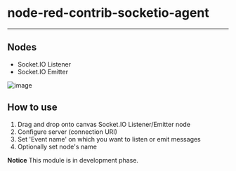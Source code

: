 # node-red-contrib-socketio-agent
---

## Nodes

* Socket.IO Listener
* Socket.IO Emitter

![image](https://user-images.githubusercontent.com/26364406/68483655-4230a900-023c-11ea-9b3c-24a04bf87abb.png)

## How to use

1. Drag and drop onto canvas Socket.IO Listener/Emitter node
2. Configure server (connection URI)
3. Set 'Event name' on which you want to listen or emit messages
4. Optionally set node's name

**Notice** This module is in development phase.